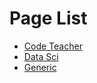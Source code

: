 # Page List

* [Code Teacher]("./code_teacher")
* [Data Sci]("./python_dataSci")
* [Generic]("./generic")
